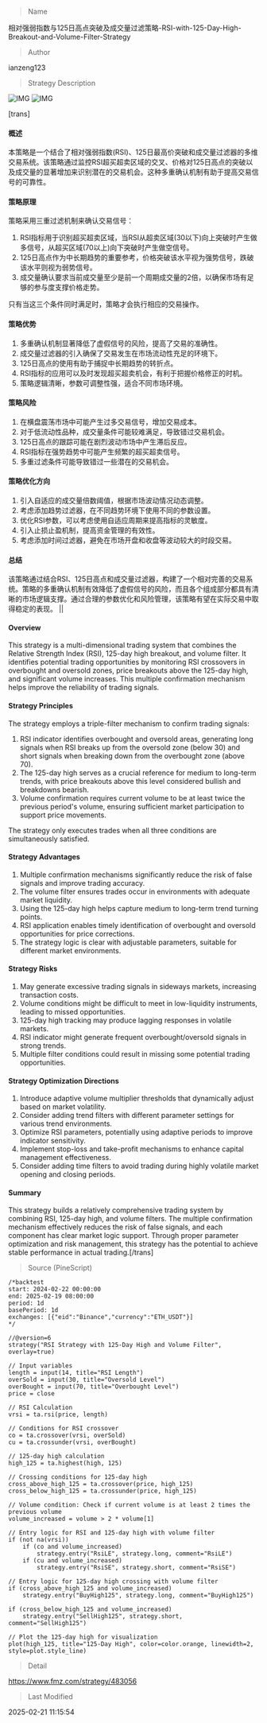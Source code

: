 
> Name

相对强弱指数与125日高点突破及成交量过滤策略-RSI-with-125-Day-High-Breakout-and-Volume-Filter-Strategy

> Author

ianzeng123

> Strategy Description

![IMG](https://www.fmz.com/upload/asset/2d8a54a29e14dbdef5aa5.png)
![IMG](https://www.fmz.com/upload/asset/2d8b6d879f5be3bfe4528.png)



[trans]
#### 概述
本策略是一个结合了相对强弱指数(RSI)、125日最高价突破和成交量过滤器的多维交易系统。该策略通过监控RSI超买超卖区域的交叉、价格对125日高点的突破以及成交量的显著增加来识别潜在的交易机会。这种多重确认机制有助于提高交易信号的可靠性。

#### 策略原理
策略采用三重过滤机制来确认交易信号：
1. RSI指标用于识别超买超卖区域，当RSI从超卖区域(30以下)向上突破时产生做多信号，从超买区域(70以上)向下突破时产生做空信号。
2. 125日高点作为中长期趋势的重要参考，价格突破该水平视为强势信号，跌破该水平则视为弱势信号。
3. 成交量确认要求当前成交量至少是前一个周期成交量的2倍，以确保市场有足够的参与度支撑价格走势。

只有当这三个条件同时满足时，策略才会执行相应的交易操作。

#### 策略优势
1. 多重确认机制显著降低了虚假信号的风险，提高了交易的准确性。
2. 成交量过滤器的引入确保了交易发生在市场流动性充足的环境下。
3. 125日高点的使用有助于捕捉中长期趋势的转折点。
4. RSI指标的应用可以及时发现超买超卖机会，有利于把握价格修正的时机。
5. 策略逻辑清晰，参数可调整性强，适合不同市场环境。

#### 策略风险
1. 在横盘震荡市场中可能产生过多交易信号，增加交易成本。
2. 对于低流动性品种，成交量条件可能较难满足，导致错过交易机会。
3. 125日高点的跟踪可能在剧烈波动市场中产生滞后反应。
4. RSI指标在强势趋势中可能产生频繁的超买超卖信号。
5. 多重过滤条件可能导致错过一些潜在的交易机会。

#### 策略优化方向
1. 引入自适应的成交量倍数阈值，根据市场波动情况动态调整。
2. 考虑添加趋势过滤器，在不同趋势环境下使用不同的参数设置。
3. 优化RSI参数，可以考虑使用自适应周期来提高指标的灵敏度。
4. 引入止损止盈机制，提高资金管理的有效性。
5. 考虑添加时间过滤器，避免在市场开盘和收盘等波动较大的时段交易。

#### 总结
该策略通过结合RSI、125日高点和成交量过滤器，构建了一个相对完善的交易系统。策略的多重确认机制有效降低了虚假信号的风险，而且各个组成部分都具有清晰的市场逻辑支撑。通过合理的参数优化和风险管理，该策略有望在实际交易中取得稳定的表现。 || 

#### Overview
This strategy is a multi-dimensional trading system that combines the Relative Strength Index (RSI), 125-day high breakout, and volume filter. It identifies potential trading opportunities by monitoring RSI crossovers in overbought and oversold zones, price breakouts above the 125-day high, and significant volume increases. This multiple confirmation mechanism helps improve the reliability of trading signals.

#### Strategy Principles
The strategy employs a triple-filter mechanism to confirm trading signals:
1. RSI indicator identifies overbought and oversold areas, generating long signals when RSI breaks up from the oversold zone (below 30) and short signals when breaking down from the overbought zone (above 70).
2. The 125-day high serves as a crucial reference for medium to long-term trends, with price breakouts above this level considered bullish and breakdowns bearish.
3. Volume confirmation requires current volume to be at least twice the previous period's volume, ensuring sufficient market participation to support price movements.

The strategy only executes trades when all three conditions are simultaneously satisfied.

#### Strategy Advantages
1. Multiple confirmation mechanisms significantly reduce the risk of false signals and improve trading accuracy.
2. The volume filter ensures trades occur in environments with adequate market liquidity.
3. Using the 125-day high helps capture medium to long-term trend turning points.
4. RSI application enables timely identification of overbought and oversold opportunities for price corrections.
5. The strategy logic is clear with adjustable parameters, suitable for different market environments.

#### Strategy Risks
1. May generate excessive trading signals in sideways markets, increasing transaction costs.
2. Volume conditions might be difficult to meet in low-liquidity instruments, leading to missed opportunities.
3. 125-day high tracking may produce lagging responses in volatile markets.
4. RSI indicator might generate frequent overbought/oversold signals in strong trends.
5. Multiple filter conditions could result in missing some potential trading opportunities.

#### Strategy Optimization Directions
1. Introduce adaptive volume multiplier thresholds that dynamically adjust based on market volatility.
2. Consider adding trend filters with different parameter settings for various trend environments.
3. Optimize RSI parameters, potentially using adaptive periods to improve indicator sensitivity.
4. Implement stop-loss and take-profit mechanisms to enhance capital management effectiveness.
5. Consider adding time filters to avoid trading during highly volatile market opening and closing periods.

#### Summary
This strategy builds a relatively comprehensive trading system by combining RSI, 125-day high, and volume filters. The multiple confirmation mechanism effectively reduces the risk of false signals, and each component has clear market logic support. Through proper parameter optimization and risk management, this strategy has the potential to achieve stable performance in actual trading.[/trans]



> Source (PineScript)

``` pinescript
/*backtest
start: 2024-02-22 00:00:00
end: 2025-02-19 08:00:00
period: 1d
basePeriod: 1d
exchanges: [{"eid":"Binance","currency":"ETH_USDT"}]
*/

//@version=6
strategy("RSI Strategy with 125-Day High and Volume Filter", overlay=true)

// Input variables
length = input(14, title="RSI Length")
overSold = input(30, title="Oversold Level")
overBought = input(70, title="Overbought Level")
price = close

// RSI Calculation
vrsi = ta.rsi(price, length)

// Conditions for RSI crossover
co = ta.crossover(vrsi, overSold)
cu = ta.crossunder(vrsi, overBought)

// 125-day high calculation
high_125 = ta.highest(high, 125)

// Crossing conditions for 125-day high
cross_above_high_125 = ta.crossover(price, high_125)
cross_below_high_125 = ta.crossunder(price, high_125)

// Volume condition: Check if current volume is at least 2 times the previous volume
volume_increased = volume > 2 * volume[1]

// Entry logic for RSI and 125-day high with volume filter
if (not na(vrsi))
    if (co and volume_increased)
        strategy.entry("RsiLE", strategy.long, comment="RsiLE")
    if (cu and volume_increased)
        strategy.entry("RsiSE", strategy.short, comment="RsiSE")

// Entry logic for 125-day high crossing with volume filter
if (cross_above_high_125 and volume_increased)
    strategy.entry("BuyHigh125", strategy.long, comment="BuyHigh125")

if (cross_below_high_125 and volume_increased)
    strategy.entry("SellHigh125", strategy.short, comment="SellHigh125")

// Plot the 125-day high for visualization
plot(high_125, title="125-Day High", color=color.orange, linewidth=2, style=plot.style_line)

```

> Detail

https://www.fmz.com/strategy/483056

> Last Modified

2025-02-21 11:15:54

